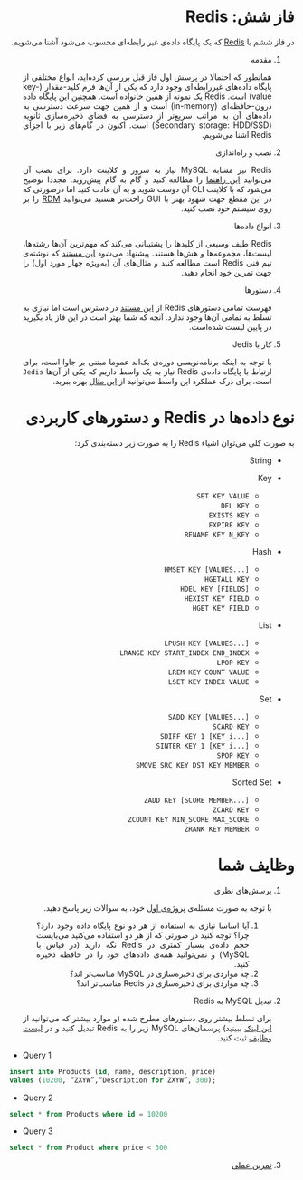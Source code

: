 <div dir="rtl" align="justify">

فاز شش: Redis
=====

در فاز ششم با  [Redis](https://redis.io/documentation)  که یک پایگاه داده‌ی غیر رابطه‌ای محسوب می‌شود آشنا می‌شویم.
1. مقدمه
   
   همانطور که احتمالا در پرسش اول فاز قبل بررسی کرده‌اید، انواع مختلفی از پایگاه داده‌های غیررابطه‌ای وجود دارد که یکی از آن‌ها فرم کلید-مقدار (key-value) است. Redis یک نمونه از همین خانواده است. همچنین این پایگاه داده درون-حافظه‌ای (in-memory) است و از همین جهت سرعت دسترسی به داده‌های آن به مراتب سریع‌تر از دسترسی به فضای ذخیره‌سازی ثانویه (Secondary storage: HDD/SSD) است. اکنون در گام‌های زیر با اجزای Redis آشنا می‌شویم.

2. نصب و راه‌اندازی

   Redis نیز مشابه MySQL نیاز به سرور و کلاینت دارد. برای نصب آن می‌توانید [این راهنما](https://www.digitalocean.com/community/tutorials/how-to-install-and-secure-redis-on-ubuntu-20-04) را مطالعه کنید و گام به گام پیش‌روید. مجددا توصیح می‌شود که با کلاینت CLI آن دوست شوید و به آن عادت کنید اما درصورتی که در این مقطع جهت شهود بهتر با GUI راحت‌تر هستید می‌توانید [RDM](https://snapcraft.io/redis-desktop-manager) را بر روی سیستم خود نصب کنید.

3. انواع داده‌ها
   
   Redis طیف وسیعی از کلید‌ها را پشتیبانی می‌کند که مهم‌ترین آن‌ها رشته‌ها، لیست‌ها، مجموعه‌ها و هش‌ها هستند. پیشنهاد می‌شود [این مستند](https://redis.io/topics/data-types-intro) که نوشته‌ی تیم فنی Redis است مطالعه کنید و مثال‌های آن (به‌ویژه چهار مورد اول) را جهت تمرین خود انجام دهید.

4. دستورها
   
   فهرست تمامی دستور‌های Redis از [این مستند](https://redis.io/commands) در دسترس است اما نیازی به تسلط به تمامی آن‌ها وجود ندارد. آنچه که شما بهتر است در این فاز یاد بگیرید در پایین لیست شده‌است.
5. کار با Jedis

   با توجه به اینکه برنامه‌نویسی  دوره‌ی بک‌اند عموما مبتنی بر جاوا است، برای ارتباط با پایگاه داده‌ی Redis نیاز به یک واسط داریم که یکی از آن‌ها `Jedis‍` است. برای درک عملکرد این واسط می‌توانید از [این مثال](https://www.javacodegeeks.com/2013/10/getting-started-with-jedis.html) بهره ببرید.
   
نوع داده‌ها در Redis و دستورهای کاربردی
==============

به صورت کلی می‌توان اشیاء Redis را به صورت زیر دسته‌بندی کرد:

- String
- Key
  
  - `SET KEY VALUE`
  - `DEL KEY`
  - `EXISTS KEY`
  - `EXPIRE KEY`
  - `RENAME KEY N_KEY`
- Hash
  
  - `HMSET KEY [VALUES...]`
  - `HGETALL KEY`
  - `HDEL KEY [FIELDS]`
  - `HEXIST KEY FIELD`
  - `HGET KEY FIELD`
- List
  
  - `LPUSH KEY [VALUES...]`
  - `LRANGE KEY START_INDEX END_INDEX`
  - `LPOP KEY`
  - `LREM KEY COUNT VALUE`
  - `LSET KEY INDEX VALUE`
- Set
  
  - `SADD KEY [VALUES...]`
  - `SCARD KEY`
  - `SDIFF KEY_1 [KEY_i...]`
  - `SINTER KEY_1 [KEY_i...]`
  - `SPOP KEY`
  - `SMOVE SRC_KEY DST_KEY MEMBER`
- Sorted Set
  
  - `ZADD KEY [SCORE MEMBER...]`
  - `ZCARD KEY`
  - `ZCOUNT KEY MIN_SCORE MAX_SCORE`
  - `ZRANK KEY MEMBER`


وظایف شما
=========
1. پرسش‌های نظری
   
   با توجه به صورت مسئله‌ی [پروژه‌ی اول](../PHASE-08-Project-1/08-Project-1.md) خود، به سوالات زیر پاسخ دهید.
   1. آیا اساسا نیازی به استفاده از هر دو نوع پایگاه داده وجود دارد؟ چرا؟ توجه کنید در صورتی که از هر دو استفاده می‌کنید می‌بایست حجم داده‌ی بسیار کمتری در Redis نگه دارید (در قیاس با MySQL) و نمی‌توانید همه‌ی داده‌های خود را در حافظه ذخیره کنید.
   2. چه مواردی برای ذخیره‌سازی در MySQL مناسب‌تر اند؟
   3. چه مواردی برای ذخیره‌سازی در Redis مناسب‌تر اند؟
2. تبدیل MySQL به Redis
   
   برای تسلط بیشتر روی دستورهای مطرح شده (و موارد بیشتر که می‌توانید از [این لینک](https://www.javatpoint.com/redis-commands) ببینید) پرسمان‌های MySQL زیر را به Redis تبدیل کنید و در [لیست وظایف](06-Redis-Tasks.md) ثبت کنید.

<div dir="ltr">

- Query 1
```SQL
insert into Products (id, name, description, price)
values (10200, “ZXYW”,“Description for ZXYW”, 300);
   ```

- Query 2
```SQL
select * from Products where id = 10200
   ```

- Query 3
```SQL
select * from Product where price < 300
   ```

</div>

3. [تمرین عملی](06-Redis-Project.md)

</div>
